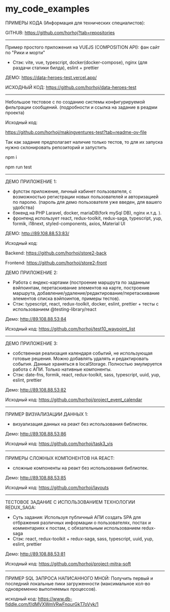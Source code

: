 # my_code_examples

ПРИМЕРЫ КОДА (Информация для технических специалистов):

GITHUB: https://github.com/horhoj?tab=repositories

******************************************

Пример простого приложения на VUEJS (COMPOSITION API): фан сайт по "Рики и морти"

- Стэк: vite, vue, typescript, docker(docker-compose), nginx (для раздачи статики билда), eslint + prettier

ДЕМО: https://data-heroes-test.vercel.app/

ИСХОДНЫЙ КОД:  https://github.com/horhoj/data-heroes-test

******************************************

Небольшое тестовое с по созданию системы конфигурируемой фильтрации сообщений. (подробности и ссылка на задание в реадми проекта)

Исходный код: 

https://github.com/horhoj/makingventures-test?tab=readme-ov-file

Так как задание предполагает наличие только тестов, то для их запуска нужно склонировать репозиторий и запустить

npm i

npm run test


******************************************

ДЕМО ПРИЛОЖЕНИЕ 1:
- фулстэк приложение, личный кабинет пользователя, с возможностью регистрации новых пользователей и авторизацией по паролю. (пароль для демо пользователя уже введен, для вашего удобства)
- бэкенд на PHP Laravel, docker, mariaDB(fork mySql DB), nginx и.т.д. ).
- фронтенд использует react, redux-toolkit, redux-saga, typescript, yup, formik, i18next, styled-components, axios, Material UI

ДЕМО: http://89.108.88.53:83/

Исходный код: 

Backend: https://github.com/horhoj/store2-back

Frontend: https://github.com/horhoj/store2-front

ДЕМО ПРИЛОЖЕНИЕ 2:
- Работа с яндекс-картами (построение маршрута по заданным вэйпоинтам, перетаскивание элементов на карте, построение маршрута, добавление/удаление/редактирование/перетаскивание элементов списка вэйпоинтов, примеры тестов).
- Стэк: typescript, react, redux-toolkit, docker, eslint, prettier + тесты с использованием @testing-library/react

Демо: http://89.108.88.53:84

Исходный код: https://github.com/horhoj/test10_waypoint_list

******************************************


ДЕМО ПРИЛОЖЕНИЕ 3:

- собственная реализация календаря событий, не использующая готовые решения. Можно добавлять удалять и редактировать события. Данные храняться в localStorage. Полностью эмулируется работа с АПИ. Только нативные компоненты.
- Стэк: date-fns, formik, react, redux-toolkit, sass, typescript, uuid, yup, eslint, prettier

Демо: http://89.108.88.53:82

Исходный код: https://github.com/horhoj/project_event_calendar



******************************************

ПРИМЕР ВИЗУАЛИЗАЦИИ ДАННЫХ 1:
- визуализация данных на реакт без использования библиотек.
  
Демо: http://89.108.88.53:86

Исходный код: https://github.com/horhoj/task3_vis

******************************************

ПРИМЕРЫ СЛОЖНЫХ КОМПОНЕНТОВ НА REACT:
- сложные компоненты на реакт без использования библиотек.

Демо: http://89.108.88.53:85

Исходный код: https://github.com/horhoj/layouts

******************************************

ТЕСТОВОЕ ЗАДАНИЕ С ИСПОЛЬЗОВАНИЕМ ТЕХНОЛОГИИ REDUX_SAGA:
- Суть задания: Используя публичный АПИ создать SPA для отбражения различных информации о пользователях, постах и комментариях к постам, с обязательным использованием redux-saga
- Стэк: react, redux-toolkit + redux-saga, sass, typescript, uuid, yup, eslint, prettier

Демо: http://89.108.88.53:81

Исходный код: https://github.com/horhoj/project-mitra-soft

******************************************

ПРИМЕР SQL ЗАПРОСА НАПИСАННОГО МНОЙ: Получить первый и последний локальные пики загруженности (максимальное кол-во одновременно выполняемых процессов).

исходный код: https://www.db-fiddle.com/f/dMVXWmVRwFnourGkT7oVyk/1
